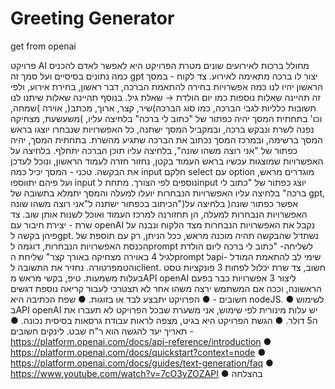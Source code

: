 # Greeting Generator
get from openai

פרויקט AI
מחולל ברכות לאירועים שונים
מטרת הפרויקט היא לאפשר לאדם להכניס כמה נתונים בסיסיים ועל סמך זה gpt יצור לו ברכה
מתאימה לאירוע.
צד לקוח -
במסך הראשון יהיו לנו כמה אפשרויות בחירה להתאמת הברכה,
דבר ראשון, בחירת אירוע, ולפי זה תהיינה שאלות נוספות כמו יום הולדת -< שאלת גיל.
בנוסף תהיינה שאלות שיתנו לנו תשובות כלליות לגבי הברכה, כמו סוג הברכה)שיר, קצר, ארוך,
מכתב(, אוירה )שמחה, משעשעת, מצחיקה( וכו'
בתחתית המסך יהיה כפתור של "כתוב לי ברכה"
בלחיצה עליו, נפנה לשרת ונבקש ברכה, ובמקביל המסך ישתנה, כל האפשרויות שנבחרו יוצגו בראש
המסך ברשימה, ובמרכז המסך נכתוב את הברכה שתגיע מהשרת.
בתחתית המסך, יהיה כפתור של "אני רוצה משהו שונה", בלחיצה עליו תוכן הברכה יתחלף.
בלחיצה על האפשרויות שמוצגות עכשיו בראש העמוד בקטן, נחזור חזרה לעמוד הראשון, ונוכל לעדכן
את הבקשה.
טכני -
המסך יכיל כמה input חלקם select עם option מוגדרים מראש, ועל פיהם יתווספו input נוספים לפי
הצורך.
מתחת לinput יוצג כפתור של "כתוב לי ברכה" בלחיצה עליו האפשרויות הנבחרות יועלו למעלה
והמסך יתמלא בתשובה של gpt, הכיתוב בכפתור ישתנה ל"אני רוצה משהו שונה")אפשר כפתור שונה(
בלחיצה על האפשרויות הנבחרות למעלה, הן תחזורנה למרכז העמוד ואוכל לשנות אותן שוב.
צד שרת -
יצירת חיבור עם openAI
נקבל את האפשרויות הנבחרות מצד הלקוח ונבנה על פיהן בקשה לgpt.
נשתדל שהבקשה תהיה מוכנה מראש, ככל הניתן, רק עם תוספת של הכנסת האפשרויות הנבחרות,
דוגמה לprompt לשליחה- "כתוב לי ברכה ליום הולדת לגיל 4 באוירה מצחיקה באורך קצר"
שליחת הprompt לapi- שימי לב להתאמת המודל והטמפרטורה.
נחזיר את התשובה לclient.
חשוב, צד שרת יכלול לפחות 3 פונקציות טסט בעלות משמעות.
טיפ, בקשי מראש מAPI openAI ליצור 3 אפשרויות כבר בפעם הראשונה, וככה אם המשתמש ירצה
משהו אחר לא תצטרכי לעבור קריאה נוספת
דגשים חשובים -
● הפרויקט יתבצע לבד או בזוגות.
● שפת הכתיבה היא nodeJS.
● לשימוש בAPI openAI יש עלות מינורית לפי שימוש, אני משערת שבכל הפרויקט לא תעברו
את ה5 דולר.
● הגשת הפרויקט היא בגיט, מצפה לראות עבודת גרסאות בסיסית נכונה.
● תאריך יעד להגשה הוא ר"ח שבט.
לינקים חשובים -
https://platform.openai.com/docs/api-reference/introduction ●
https://platform.openai.com/docs/quickstart?context=node ●
https://platform.openai.com/docs/guides/text-generation/faq ●
https://www.youtube.com/watch?v=7cO3yZOZAPI ●
בהצלחה

